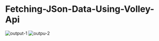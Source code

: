 # Fetching-JSon-Data-Using-Volley-Api
![output-1](https://user-images.githubusercontent.com/81187698/126141137-11f556b4-0b37-44e0-85f1-54a0ba51bef3.PNG)
![outpu-2](https://user-images.githubusercontent.com/81187698/126141165-7c28e80d-bb9b-445e-9aa0-fae58c72ee28.PNG)
